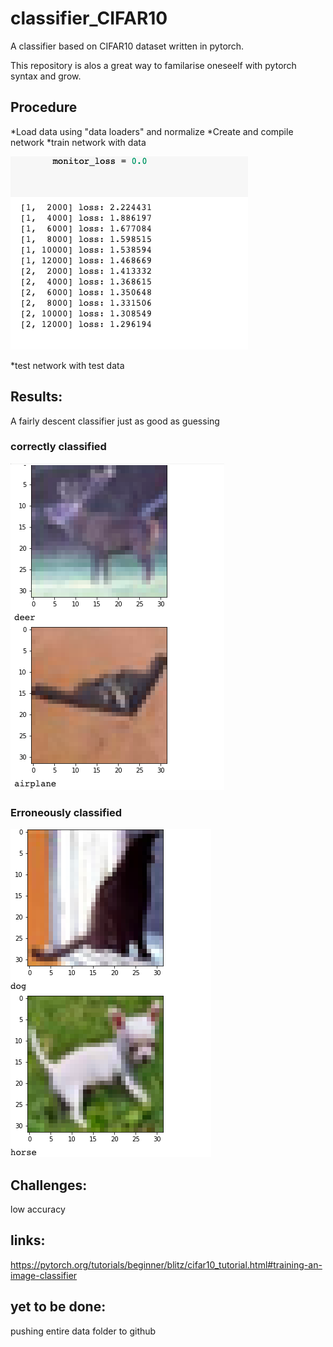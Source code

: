 # classifier_CIFAR10

A classifier based on CIFAR10 dataset written in pytorch.

This repository is alos a great way to familarise oneseelf with pytorch syntax and grow.

## Procedure
*Load data using "data loaders" and normalize
*Create and compile network
*train network with data

![training process](https://github.com/ibkvictor/classifier_CIFAR10/blob/main/Screen%20Shot%202020-12-23%20at%2004.43.02.png?raw=True)

*test network with test data

## Results:
A fairly descent classifier just as good as guessing

### correctly classified
![correctly classified](https://github.com/ibkvictor/classifier_CIFAR10/blob/main/Screen%20Shot%202020-12-23%20at%2004.37.54.png?raw=True)

### Erroneously classified
![erroneouly classified](https://github.com/ibkvictor/classifier_CIFAR10/blob/main/Screen%20Shot%202020-12-23%20at%2004.38.09.png?raw=True)

## Challenges:
low accuracy

## links:
https://pytorch.org/tutorials/beginner/blitz/cifar10_tutorial.html#training-an-image-classifier

## yet to be done:
pushing entire data folder to github
